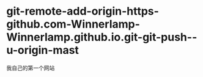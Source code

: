 # git-remote-add-origin-https-github.com-Winnerlamp-Winnerlamp.github.io.git-git-push--u-origin-mast
我自己的第一个网站
